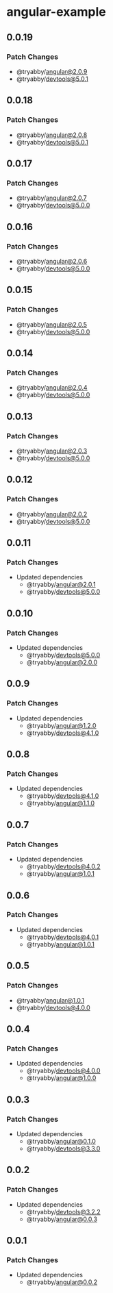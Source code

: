 # angular-example

## 0.0.19

### Patch Changes

- @tryabby/angular@2.0.9
- @tryabby/devtools@5.0.1

## 0.0.18

### Patch Changes

- @tryabby/angular@2.0.8
- @tryabby/devtools@5.0.1

## 0.0.17

### Patch Changes

- @tryabby/angular@2.0.7
- @tryabby/devtools@5.0.0

## 0.0.16

### Patch Changes

- @tryabby/angular@2.0.6
- @tryabby/devtools@5.0.0

## 0.0.15

### Patch Changes

- @tryabby/angular@2.0.5
- @tryabby/devtools@5.0.0

## 0.0.14

### Patch Changes

- @tryabby/angular@2.0.4
- @tryabby/devtools@5.0.0

## 0.0.13

### Patch Changes

- @tryabby/angular@2.0.3
- @tryabby/devtools@5.0.0

## 0.0.12

### Patch Changes

- @tryabby/angular@2.0.2
- @tryabby/devtools@5.0.0

## 0.0.11

### Patch Changes

- Updated dependencies
  - @tryabby/angular@2.0.1
  - @tryabby/devtools@5.0.0

## 0.0.10

### Patch Changes

- Updated dependencies
  - @tryabby/devtools@5.0.0
  - @tryabby/angular@2.0.0

## 0.0.9

### Patch Changes

- Updated dependencies
  - @tryabby/angular@1.2.0
  - @tryabby/devtools@4.1.0

## 0.0.8

### Patch Changes

- Updated dependencies
  - @tryabby/devtools@4.1.0
  - @tryabby/angular@1.1.0

## 0.0.7

### Patch Changes

- Updated dependencies
  - @tryabby/devtools@4.0.2
  - @tryabby/angular@1.0.1

## 0.0.6

### Patch Changes

- Updated dependencies
  - @tryabby/devtools@4.0.1
  - @tryabby/angular@1.0.1

## 0.0.5

### Patch Changes

- @tryabby/angular@1.0.1
- @tryabby/devtools@4.0.0

## 0.0.4

### Patch Changes

- Updated dependencies
  - @tryabby/devtools@4.0.0
  - @tryabby/angular@1.0.0

## 0.0.3

### Patch Changes

- Updated dependencies
  - @tryabby/angular@0.1.0
  - @tryabby/devtools@3.3.0

## 0.0.2

### Patch Changes

- Updated dependencies
  - @tryabby/devtools@3.2.2
  - @tryabby/angular@0.0.3

## 0.0.1

### Patch Changes

- Updated dependencies
  - @tryabby/angular@0.0.2
